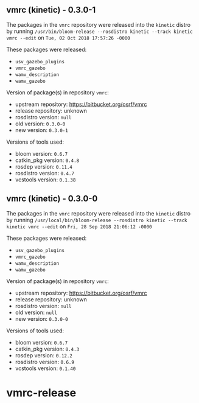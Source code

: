 ## vmrc (kinetic) - 0.3.0-1

The packages in the `vmrc` repository were released into the `kinetic` distro by running `/usr/bin/bloom-release --rosdistro kinetic --track kinetic vmrc --edit` on `Tue, 02 Oct 2018 17:57:26 -0000`

These packages were released:
- `usv_gazebo_plugins`
- `vmrc_gazebo`
- `wamv_description`
- `wamv_gazebo`

Version of package(s) in repository `vmrc`:

- upstream repository: https://bitbucket.org/osrf/vmrc
- release repository: unknown
- rosdistro version: `null`
- old version: `0.3.0-0`
- new version: `0.3.0-1`

Versions of tools used:

- bloom version: `0.6.7`
- catkin_pkg version: `0.4.8`
- rosdep version: `0.11.4`
- rosdistro version: `0.4.7`
- vcstools version: `0.1.38`


## vmrc (kinetic) - 0.3.0-0

The packages in the `vmrc` repository were released into the `kinetic` distro by running `/usr/local/bin/bloom-release --rosdistro kinetic --track kinetic vmrc --edit` on `Fri, 28 Sep 2018 21:06:12 -0000`

These packages were released:
- `usv_gazebo_plugins`
- `vmrc_gazebo`
- `wamv_description`
- `wamv_gazebo`

Version of package(s) in repository `vmrc`:

- upstream repository: https://bitbucket.org/osrf/vmrc
- release repository: unknown
- rosdistro version: `null`
- old version: `null`
- new version: `0.3.0-0`

Versions of tools used:

- bloom version: `0.6.7`
- catkin_pkg version: `0.4.3`
- rosdep version: `0.12.2`
- rosdistro version: `0.6.9`
- vcstools version: `0.1.40`


# vmrc-release

